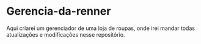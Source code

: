 # Gerencia-da-renner
Aqui criarei um gerenciador de uma loja de roupas, onde irei mandar todas atualizações e modificações nesse repositório.
